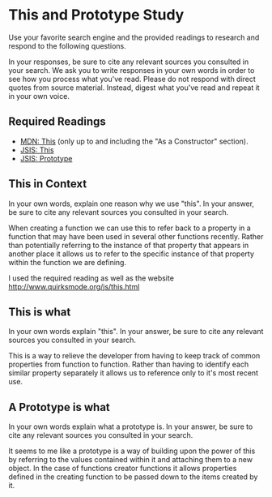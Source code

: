 # This and Prototype Study

Use your favorite search engine and the provided readings to research and
respond to the following questions.

In your responses, be sure to cite any relevant sources you consulted in your
search. We ask you to write responses in your own words in order to see how you
process what you've read. Please do not respond with direct quotes from source
material. Instead, digest what you've read and repeat it in your own voice.

## Required Readings

-   [MDN: This](https://developer.mozilla.org/en-US/docs/Web/JavaScript/Reference/Operators/this)
(only up to and including the "As a Constructor" section).
-   [JSIS: This](http://javascriptissexy.com/understand-javascripts-this-with-clarity-and-master-it/)
-   [JSIS: Prototype](http://javascriptissexy.com/javascript-prototype-in-plain-detailed-language/)

## This in Context

In your own words, explain one reason why we use "this". In your answer, be
sure to cite any relevant sources you consulted in your search.

When creating a function we can use this to refer back to a property in a function that may have been used in several other functions recently. Rather than potentially referring to the instance of that property that appears in another place it allows us to refer to the specific instance of that property within the function we are defining.

I used the required reading as well as the website http://www.quirksmode.org/js/this.html

## This is what

In your own words explain "this".  In your answer, be
sure to cite any relevant sources you consulted in your search.

This is a way to relieve the developer from having to keep track of common properties from function to function. Rather than having to identify each similar property separately it allows us to reference only to it's most recent use.

## A Prototype is what

In your own words explain what a prototype is.  In your answer, be
sure to cite any relevant sources you consulted in your search.

It seems to me like a prototype is a way of building upon the power of this by referring to the values contained within it and attaching them to a new object. In the case of functions creator functions it allows properties defined in the creating function to be passed down to the items created by it.
